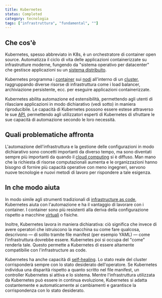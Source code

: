 ```yaml
---
title: Kubernetes
status: Completed
category: tecnologia
tags: ["infrastruttura", "fundamental", ""]
---
```


## Che cos'è

Kubernetes, spesso abbreviato in K8s, è un orchestratore di container open source.
Automatizza il ciclo di vita delle applicazioni containerizzate su infrastrutture moderne, fungendo da "sistema operativo per datacenter" che gestisce applicazioni su un [sistema distribuito](/it/distributed-systems/).

Kubernetes programma i [container](/it/container/) sui [nodi](/it/nodes/) all'interno di un [cluster](/it/cluster/), raggruppando diverse risorse di infrastruttura come i load balancer, archiviazione persistente, ecc. per eseguire applicazioni containerizzate.

Kubernetes abilita automazione ed estensibilità, permettendo agli utenti di rilasciare applicazioni in modo dichiarativo (vedi sotto) in maniera riproducibile.
Le capacità di Kubernetes possono essere estese attraverso le sue [API](/it/application-programming-interface/), permettendo agli utilizzatori esperti di Kubernetes di sfruttare le sue capacità di automazione secondo le loro necessità.

## Quali problematiche affronta

L'automazione dell'infrastruttura e la gestione delle configurazioni in modo dichiarativo sono concetti importanti da diverso tempo, ma sono diventati sempre più importanti da quando il [cloud computing](/it/cloud-computing/) si è diffuso.
Man mano che la richiesta di risorse computazionali aumenta e le organizzazioni hanno bisogno di fornire più capacità operative con meno ingegneri, servono nuove tecnologie e nuovi metodi di lavoro per rispondere a tale esigenza.

## In che modo aiuta

In modo simile agli strumenti tradizionali di [infrastructure as code](/it/infrastructure-as-code/), Kubernetes aiuta con l'automazione e ha il vantaggio di lavorare con i container.
I container sono più resistenti alla deriva della configurazione rispetto a macchine [virtuali](/it/virtual-machine/) o fisiche.

Inoltre, Kubernetes lavora in maniera dichiarativa: ciò significa che invece di avere operatori che istruiscono la macchina su come fare qualcosa, descrivono — di solito tramite file manifest (per esempio YAML) — come l'infrastruttura dovrebbe essere.
Kubernetes poi si occupa del "come" renderla tale.
Questo permette a Kubernetes di essere altamente compatibilie con l'infrastructure as code.

Kubernetes ha anche capacità di [self-healing](/it/self-healing/).
Lo stato reale del cluster corrisponderà sempre con lo stato desiderato dell'operatore.
Se Kubernetes individua una disparità rispetto a quanto scritto nel file manifest, un controller Kubernetes si attiva e lo sistema.
Mentre l'infrastruttura utilizzata da Kubernetes può essere in continua evoluzione, Kubernetes si adatta costantemente e automaticamente ai cambiamenti e garantisce la corrispondenza con lo stato desiderato.
